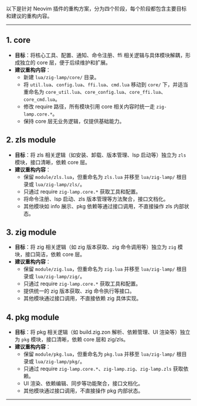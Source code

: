 以下是针对 Neovim 插件的重构方案，分为四个阶段，每个阶段都包含主要目标和建议的重构内容。

---

## 1. core

- **目标**：将核心工具、配置、通知、命令注册、ffi 相关逻辑与具体模块解耦，形成独立的 core 层，便于后续维护和扩展。
- **建议重构内容**：
  - 新建 `lua/zig-lamp/core/` 目录。
  - 将 `util.lua`、`config.lua`、`ffi.lua`、`cmd.lua` 移动到 `core/` 下，并适当重命名为 `core_util.lua`、`core_config.lua`、`core_ffi.lua`、`core_cmd.lua`。
  - 修改 require 路径，所有模块引用 core 相关内容时统一走 `zig-lamp.core.*`。
  - 保持 core 层无业务逻辑，仅提供基础能力。

## 2. zls module

- **目标**：将 zls 相关逻辑（如安装、卸载、版本管理、lsp 启动等）独立为 `zls` 模块，接口清晰，依赖 core 层。
- **建议重构内容**：
  - 保留 `module/zls.lua`，但重命名为 `zls.lua` 并移至 `lua/zig-lamp/` 根目录或 `lua/zig-lamp/zls/`。
  - 只通过 require `zig-lamp.core.*` 获取工具和配置。
  - 将命令注册、lsp 启动、zls 版本管理等方法聚合，接口文档化。
  - 其他模块如 info 展示、pkg 依赖等通过接口调用，不直接操作 zls 内部状态。

## 3. zig module

- **目标**：将 zig 相关逻辑（如 zig 版本获取、zig 命令调用等）独立为 `zig` 模块，接口简洁，依赖 core 层。
- **建议重构内容**：
  - 保留 `module/zig.lua`，但重命名为 `zig.lua` 并移至 `lua/zig-lamp/` 根目录或 `lua/zig-lamp/zig/`。
  - 只通过 require `zig-lamp.core.*` 获取工具和配置。
  - 提供统一的 zig 版本获取、zig 命令执行等接口。
  - 其他模块通过接口调用，不直接依赖 zig 具体实现。

## 4. pkg module

- **目标**：将 pkg 相关逻辑（如 build.zig.zon 解析、依赖管理、UI 渲染等）独立为 `pkg` 模块，接口清晰，依赖 core 层和 zig/zls。
- **建议重构内容**：
  - 保留 `module/pkg.lua`，但重命名为 `pkg.lua` 并移至 `lua/zig-lamp/` 根目录或 `lua/zig-lamp/pkg/`。
  - 只通过 require `zig-lamp.core.*`、`zig-lamp.zig`、`zig-lamp.zls` 获取依赖。
  - UI 渲染、依赖编辑、同步等功能聚合，接口文档化。
  - 其他模块通过接口调用，不直接操作 pkg 内部状态。

---
